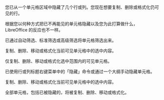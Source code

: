 您已从一个单元格区域中隐藏了几个行或列。您现在想要复制、删除或格式化仍可见的行。

根据您以何种方式把已不再能见的单元格隐藏以及您为此打算做什么，LibreOffice 的反应也不一样。

已通过自动筛选、标准筛选或高级筛选将单元格筛选出来。

复制、删除、移动或格式化当前可见单元格中的选中内容。
	

仅复制、删除、移动或格式化选中范围内的可见单元格。

已使用行或列标题右键菜单中的「隐藏」命令或通过一个大纲手动隐藏单元格。

复制、删除、移动或格式化当前可见单元格中的选中内容。
	

全部单元格，包括已被隐藏的，将被复制、删除、移动或格式化。
